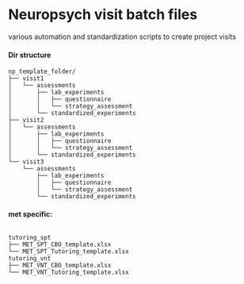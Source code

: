 # Neuropsych visit batch files
various automation and standardization scripts to create project visits


#### Dir structure

```
np_template_folder/
├── visit1
│   └── assessments
│       ├── lab_experiments
│       │   ├── questionnaire
│       │   └── strategy_assessment
│       └── standardized_experiments
├── visit2
│   └── assessments
│       ├── lab_experiments
│       │   ├── questionnaire
│       │   └── strategy_assessment
│       └── standardized_experiments
└── visit3
    └── assessments
        ├── lab_experiments
        │   ├── questionnaire
        │   └── strategy_assessment
        └── standardized_experiments
````

#### met specific:

```

tutoring_spt
├── MET_SPT_CBO_template.xlsx
└── MET_SPT_Tutoring_template.xlsx
tutoring_vnt
├── MET_VNT_CBO_template.xlsx
└── MET_VNT_Tutoring_template.xlsx
```
